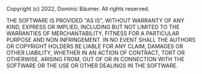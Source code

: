 Copyright (c) 2022, Dominic Bäumer.
All rights reserved.

THE SOFTWARE IS PROVIDED "AS IS", WITHOUT WARRANTY OF ANY KIND, 
EXPRESS OR IMPLIED, INCLUDING BUT NOT LIMITED TO THE WARRANTIES OF MERCHANTABILITY, 
FITNESS FOR A PARTICULAR PURPOSE AND NON INFRINGEMENT. 
IN NO EVENT SHALL THE AUTHORS OR COPYRIGHT HOLDERS BE LIABLE FOR ANY CLAIM, 
DAMAGES OR OTHER LIABILITY, WHETHER IN AN ACTION OF CONTRACT, TORT OR OTHERWISE, 
ARISING FROM, OUT OF OR IN CONNECTION WITH THE SOFTWARE 
OR THE USE OR OTHER DEALINGS IN THE SOFTWARE.

